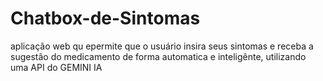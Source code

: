 # Chatbox-de-Sintomas

aplicação web qu epermite que o usuário insira seus sintomas e receba a sugestão do medicamento de forma automatica e inteligênte, utilizando uma API do GEMINI IA 
